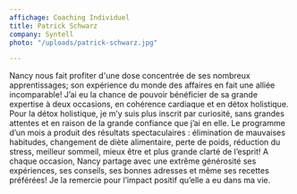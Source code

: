 ```yaml
---
affichage: Coaching Individuel
title: Patrick Schwarz
company: Syntell
photo: "/uploads/patrick-schwarz.jpg"

---
```

Nancy nous fait profiter d'une dose concentrée de ses nombreux apprentissages; son expérience du monde des affaires en fait une alliée incomparable! J’ai eu la chance de pouvoir bénéficier de sa grande expertise à deux occasions, en cohérence cardiaque et en détox holistique. Pour la détox holistique, je m’y suis plus inscrit par curiosité, sans grandes attentes et en raison de la grande confiance que j’ai en elle. Le programme d’un mois a produit des résultats spectaculaires : élimination de mauvaises habitudes, changement de diète alimentaire, perte de poids, réduction du stress, meilleur sommeil, mieux être et plus grande clarté de l’esprit! A chaque occasion, Nancy partage avec une extrême générosité ses expériences, ses conseils, ses bonnes adresses et même ses recettes préférées! Je la remercie pour l’impact positif qu’elle a eu dans ma vie.